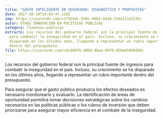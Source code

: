 ```yaml
---
title: "GASTO INTELIGENTE EN SEGURIDAD: DIAGNÓSTICO Y PROPUESTAS"
date: 2017-10-18T14:03:47.116Z
img: https://ucarecdn.com/c275b5dc-550c-48b3-9410-214a3114213b/
autor: ETHOS INNOVACIÓN EN POLÍTICAS PÚBLICAS
category: finanzas-publicas
extracto: Los recursos del gobierno federal son la principal fuente de ingresos
  para combatir la inseguridad en el país. Incluso, su crecimiento se ha
  disparado en los últimos años, llegando a representar un rubro importante
  dentro del presupuesto.
file: https://ucarecdn.com/c0c889f5-d8b8-48ae-8970-d20a65098369/
---
```

<!--StartFragment-->

Los recursos del gobierno federal son la principal fuente de ingresos para combatir la inseguridad en el país. Incluso, su crecimiento se ha disparado en los últimos años, llegando a representar un rubro importante dentro del presupuesto.

Para asegurar que el gasto público produzca los efectos deseados es necesario monitorearlo y evaluarlo. La identificación de áreas de oportunidad permitirá tomar decisiones estratégicas sobre los cambios necesarios en las políticas públicas o los rubros de inversión que deben priorizarse para asegurar mayor eficiencia en el combate de la inseguridad.

<!--EndFragment-->
